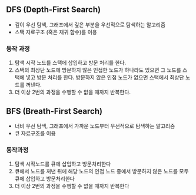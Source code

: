 ## DFS (Depth-First Search)

- 깊이 우선 탐색, 그래프에서 깊은 부분을 우선적으로 탐색하는 알고리즘
- 스택 자료구조 (혹은 재귀 함수)를 이용

### 동작 과정
1. 탐색 시작 노드를 스택에 삽입하고 방문 처리를 한다.
2. 스택의 최상단 노드에 방문하지 않은 인접한 노드가 하나라도 있으면 그 노드를 스택에 넣고 방문 처리를 한다. 방문하지 않은 인접 노드가 없으면 스택에서 최상단 노드를 꺼낸다.
3. 더 이상 2번의 과정을 수행할 수 없을 때까지 반복한다.


## BFS (Breath-First Search)

- 너비 우선 탐색, 그래프에서 가까운 노드부터 우선적으로 탐색하는 알고리즘
- 큐 자료구조를 이용

### 동작과정
1. 탐색 시작노드를 큐에 삽입하고 방문처리한다
2. 큐에서 노드를 꺼낸 뒤에 해당 노드의 인접 노드 중에서 방문하지 않은 노드를 모두 큐에 삽입하고 방문처리한다
3. 더 이상 2번의 과정을 수행할 수 없을 때까지 반복한다

